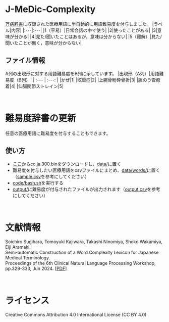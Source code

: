 # J-MeDic-Complexity
[万病辞書](https://sociocom.naist.jp/manbyou-dic/)に収録された医療用語に半自動的に用語難易度を付与しました。
|ラベル|内容|
|:---|:---|
|1（平易）|日常会話の中で使う|
|2|使ったことがある|
|3|意味が分かる|
|4|見た/聞いたことはあるが，意味は分からない|
|5（難解）|見た/聞いたことが無く，意味が分からない|

## ファイル情報
A列の出現形に対する用語難易度をB列に示しています。
|出現形（A列）|用語難易度（B列）|
| :--- | :---: |
|かぜ|1|
|眩暈症|2|
|上腕骨粉砕骨折|3|
|胆のう管癒着|4|
|仙腸関節ストレイン|5|

<br>

# 難易度辞書の更新
任意の医療用語に難易度を付与することもできます。

## 使い方
- [ここ](https://fasttext.cc/docs/en/crawl-vectors.html)からcc.ja.300.binをダウンロードし、[data/](./data/)に置く
- 難易度を付与したい医療用語をcsvファイルにまとめ、[data/words/](./data/words/)に置く（[sample.csv](./data/words/sample.csv)を参考にしてください）
- [code/bash.sh](./code/bash.sh)を実行する
- [output/](./output/)に難易度が付与されたファイルが出力されます（[output.csv](./output/output.csv)を参考にしてください）

<br>

# 文献情報
Soichiro Sugihara, Tomoyuki Kajiwara, Takashi Ninomiya, Shoko Wakamiya, Eiji Aramaki. <br>
Semi-automatic Construction of a Word Complexity Lexicon for Japanese Medical Terminology. <br>
Proceedings of the 6th Clinical Natural Language Processing Workshop, pp.329-333, Jun 2024. [[PDF](https://aclanthology.org/2024.clinicalnlp-1.29.pdf)]

<br>

# ライセンス
Creative Commons Attribution 4.0 International License (CC BY 4.0)

